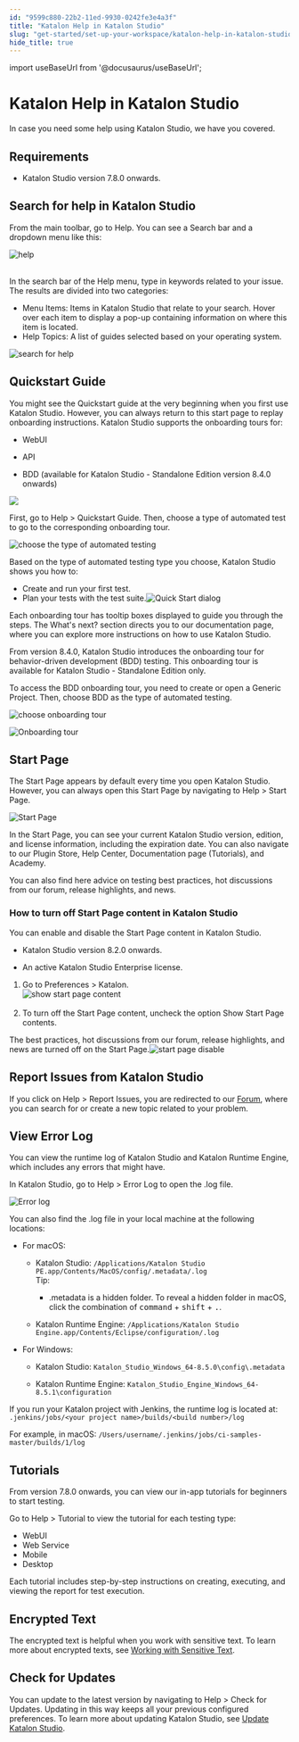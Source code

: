 ```yaml
---
id: "9599c880-22b2-11ed-9930-0242fe3e4a3f"
title: "Katalon Help in Katalon Studio"
slug: "get-started/set-up-your-workspace/katalon-help-in-katalon-studio"
hide_title: true
---
```

import useBaseUrl from '@docusaurus/useBaseUrl';


# <a id="id" class="anchor_top_offset"/><a id="ariaid-title1" class="anchor_top_offset"/>Katalon Help in <span xmlns="http://www.w3.org/1999/xhtml" className="ph">Katalon Studio</span> 

<p xmlns="http://www.w3.org/1999/xhtml" className="p">In case you need some help using <span className="ph">Katalon Studio</span>, we have you covered.</p> 

## Requirements

                                        
<ul xmlns="http://www.w3.org/1999/xhtml" className="ul"><li className="li">     <p className="p">Katalon Studio version 7.8.0 onwards.</p>   </li></ul> 
                    

## <a id="concept-5396" class="anchor_top_offset"/>Search for help in <span xmlns="http://www.w3.org/1999/xhtml" className="ph">Katalon Studio</span> 

<p xmlns="http://www.w3.org/1999/xhtml" className="p">From the main toolbar, go to <span className="ph uicontrol">Help</span>. You can see a <span className="ph uicontrol">Search</span> bar and a dropdown menu like this:</p> 
<p xmlns="http://www.w3.org/1999/xhtml" className="p"><img className="image" src={useBaseUrl("https://github.com/katalon-studio/docs-images/raw/master/katalon-studio/docs/katalon-help/quickstart-guide.png")} width={400} alt="help" /><br /><br /></p> 
<p xmlns="http://www.w3.org/1999/xhtml" className="p">In the search bar of the <span className="ph uicontrol">Help</span> menu, type in keywords related to your issue. The results are divided into two categories:</p> 
<ul xmlns="http://www.w3.org/1999/xhtml" className="ul"><li className="li">Menu Items: Items in <span className="ph">Katalon Studio</span> that relate to your search. Hover over each item to display a pop-up containing information on where this item is located.</li><li className="li">Help Topics: A list of guides selected based on your operating system.</li></ul> 
<p xmlns="http://www.w3.org/1999/xhtml" className="p"><img className="image" width={700} src={useBaseUrl("/57fb00f0-5c75-11ed-a602-0242cfbc79b5.png")} alt="search for help" /></p> 

## <a id="id_1" class="anchor_top_offset"/>Quickstart Guide

<div xmlns="http://www.w3.org/1999/xhtml" className="p">You might see the <span className="ph uicontrol">Quickstart guide</span> at the very beginning when you first use <span className="ph">Katalon Studio</span>. However, you can always return to this start page to replay onboarding instructions. <span className="ph">Katalon Studio</span> supports the onboarding tours for:<ul className="ul"><li className="li"><p className="p">WebUI</p></li><li className="li"><p className="p">API</p></li><li className="li"><p className="p">BDD (available for Katalon Studio - Standalone Edition version 8.4.0 onwards)</p></li></ul></div>
<p xmlns="http://www.w3.org/1999/xhtml" className="p"><img className="image" width={700} src={useBaseUrl("/426ebb30-28dd-11ed-9930-0242fe3e4a3f.png")} /></p> 
<p xmlns="http://www.w3.org/1999/xhtml" className="p">First, go to <span className="ph uicontrol">Help</span> &gt; <span className="ph uicontrol">Quickstart Guide</span>. Then, choose a type of automated test to go to the corresponding onboarding tour.</p> 
<p xmlns="http://www.w3.org/1999/xhtml" className="p"><img className="image" width={500} src={useBaseUrl("/57fef890-5c75-11ed-a602-0242cfbc79b5.png")} alt="choose the type of automated testing" /></p> 
<p xmlns="http://www.w3.org/1999/xhtml" className="p">Based on the type of automated testing type you choose, <span className="ph">Katalon Studio</span> shows you how to:</p> 
<ul xmlns="http://www.w3.org/1999/xhtml" className="ul"><li className="li">Create and run your first test.</li><li className="li">Plan your tests with the test suite.<img className="image" width={700} src={useBaseUrl("/58058840-5c75-11ed-a602-0242cfbc79b5.png")} alt="Quick Start dialog" /></li></ul> 
<p xmlns="http://www.w3.org/1999/xhtml" className="p">Each onboarding tour has tooltip boxes displayed to guide you through the steps. The <span className="ph uicontrol">What's next?</span> section directs you to our documentation page, where you can explore more instructions on how to use <span className="ph">Katalon Studio</span>.</p> 
<p xmlns="http://www.w3.org/1999/xhtml" className="p">From version 8.4.0, Katalon Studio introduces the onboarding tour for behavior-driven development (BDD) testing. This onboarding tour is available for Katalon Studio - Standalone Edition only.</p> 
<p xmlns="http://www.w3.org/1999/xhtml" className="p">To access the BDD onboarding tour, you need to create or open a Generic Project. Then, choose BDD as the type of automated testing.</p> 
<p xmlns="http://www.w3.org/1999/xhtml" className="p"><img className="image" width={400} src={useBaseUrl("/959fbbf0-22b2-11ed-9930-0242fe3e4a3f.png")} alt="choose onboarding tour" /></p> 
<p xmlns="http://www.w3.org/1999/xhtml" className="p"><img className="image" src={useBaseUrl("/32d490a0-3274-11ed-9930-0242fe3e4a3f.png")} alt="Onboarding tour" /></p> 

## <a id="id_2" class="anchor_top_offset"/>Start Page

<p xmlns="http://www.w3.org/1999/xhtml" className="p">The <span className="ph uicontrol">Start Page</span> appears by default every time you open <span className="ph">Katalon Studio</span>. However, you can always open this <span className="ph uicontrol">Start Page</span> by navigating to <span className="ph uicontrol">Help</span> &gt; <span className="ph uicontrol">Start Page</span>.</p> 
<p xmlns="http://www.w3.org/1999/xhtml" className="p"><img className="image" width={700} src={useBaseUrl("/04c4ab20-28db-11ed-9930-0242fe3e4a3f.png")} alt="Start Page" /></p> 
<p xmlns="http://www.w3.org/1999/xhtml" className="p">In the <span className="ph uicontrol">Start Page</span>, you can see your current <span className="ph">Katalon Studio</span> version, edition, and license information, including the expiration date. You can also navigate to our Plugin Store, Help Center, Documentation page (Tutorials), and Academy.</p> 
<p xmlns="http://www.w3.org/1999/xhtml" className="p">You can also find here advice on testing best practices, hot discussions from our forum, release highlights, and news.</p> 

### <a id="task-9946" class="anchor_top_offset"/>How to turn off Start Page content in <span xmlns="http://www.w3.org/1999/xhtml" className="ph">Katalon Studio</span> 

<p xmlns="http://www.w3.org/1999/xhtml" className="shortdesc">You can enable and disable the Start Page content in <span className="ph">Katalon Studio</span>.</p> 
<div xmlns="http://www.w3.org/1999/xhtml" className="section prereq p"><ul className="ul"><li className="li"><p className="p"><span className="ph">Katalon Studio</span> version 8.2.0 onwards.</p></li><li className="li"><p className="p">An active Katalon Studio Enterprise license.</p></li></ul></div>
<ol xmlns="http://www.w3.org/1999/xhtml" className="ol steps"><li className="li step stepexpand"><span className="ph cmd">Go to <span className="ph uicontrol">Preferences</span> &gt; <span className="ph uicontrol">Katalon</span>.</span><div className="itemgroup tutorialinfo"><img className="image" src={useBaseUrl("https://github.com/katalon-studio/docs-images/raw/master/katalon-studio/docs/katalon-help/show-start-page-content.png")} width={500} alt="show start page content" /><br /><br /></div></li><li className="li step stepexpand"><span className="ph cmd">To turn off the Start Page content, uncheck the option <span className="ph uicontrol">Show Start Page contents</span>.</span></li></ol> 
<section xmlns="http://www.w3.org/1999/xhtml" className="section result">The best practices, hot discussions from our forum, release highlights, and news are turned off on the Start Page.<img className="image" width={800} src={useBaseUrl("/da59d570-28dc-11ed-9930-0242fe3e4a3f.png")} alt="start page disable" /></section> 

## <a id="id_3" class="anchor_top_offset"/>Report Issues from <span xmlns="http://www.w3.org/1999/xhtml" className="ph">Katalon Studio</span> 

<p xmlns="http://www.w3.org/1999/xhtml" className="p">If you click on <span className="ph uicontrol">Help</span> &gt; <span className="ph uicontrol">Report Issues</span>, you are redirected to our <a className="xref j-external-link" href="https://forum.katalon.com/c/community-discussion/katalon-studio/7" target="_blank">Forum</a>, where you can search for or create a new topic related to your problem.</p> 

## <a id="id_4" class="anchor_top_offset"/>View Error Log

<p xmlns="http://www.w3.org/1999/xhtml" className="p">You can view the runtime log of <span className="ph">Katalon Studio</span> and <span className="ph">Katalon Runtime Engine</span>, which includes any errors that might have.</p> 
<p xmlns="http://www.w3.org/1999/xhtml" className="p">In <span className="ph">Katalon Studio</span>, go to <span className="ph uicontrol">Help</span> &gt; <span className="ph uicontrol">Error Log</span> to open the .log file.</p> 
<p xmlns="http://www.w3.org/1999/xhtml" className="p"><img className="image" width={500} src={useBaseUrl("/58022ce0-5c75-11ed-a602-0242cfbc79b5.png")} alt="Error log" /></p> 
<p xmlns="http://www.w3.org/1999/xhtml" className="p">You can also find the .log file in your local machine at the following locations:</p> 
<ul xmlns="http://www.w3.org/1999/xhtml" className="ul"><li className="li"><p className="p">For macOS: </p><ul className="ul"><li className="li"><span className="ph">Katalon Studio</span>: <code className="ph codeph">/Applications/Katalon Studio PE.app/Contents/MacOS/config/.metadata/.log</code><div className="note tip note_tip"><span className="note__title">Tip:</span> <ul className="ul"><li className="li"><p className="p">.metadata is a hidden folder. To reveal a hidden folder in macOS, click the combination of <kbd className="ph userinput">command</kbd> + <kbd className="ph userinput">shift</kbd> + <kbd className="ph userinput">.</kbd>.</p></li></ul></div></li><li className="li"><p className="p"><span className="ph">Katalon Runtime Engine</span>: <code className="ph codeph">/Applications/Katalon Studio Engine.app/Contents/Eclipse/configuration/.log</code></p></li></ul></li><li className="li"><p className="p">For Windows:</p><ul className="ul"><li className="li"><p className="p"><span className="ph">Katalon Studio</span>: <code className="ph codeph">Katalon_Studio_Windows_64-8.5.0\config\.metadata</code></p></li><li className="li"><p className="p"><span className="ph">Katalon Runtime Engine</span>: <code className="ph codeph">Katalon_Studio_Engine_Windows_64-8.5.1\configuration</code></p></li></ul></li></ul> 
<p xmlns="http://www.w3.org/1999/xhtml" className="p">If you run your Katalon project with Jenkins, the runtime log is located at: <code className="ph codeph">.jenkins/jobs/&lt;your project name&gt;/builds/&lt;build number&gt;/log</code></p> 
<p xmlns="http://www.w3.org/1999/xhtml" className="p">For example, in macOS: <code className="ph codeph">/Users/username/.jenkins/jobs/ci-samples-master/builds/1/log</code></p> 

## <a id="id_5" class="anchor_top_offset"/>Tutorials

<p xmlns="http://www.w3.org/1999/xhtml" className="p">From version 7.8.0 onwards, you can view our in-app tutorials for beginners to start testing.</p> 
<p xmlns="http://www.w3.org/1999/xhtml" className="p">Go to <span className="ph uicontrol">Help</span> &gt; <span className="ph uicontrol">Tutorial</span> to view the tutorial for each testing type:</p> 
<ul xmlns="http://www.w3.org/1999/xhtml" className="ul"><li className="li">WebUI</li><li className="li">Web Service</li><li className="li">Mobile</li><li className="li">Desktop</li></ul> 
<p xmlns="http://www.w3.org/1999/xhtml" className="p">Each tutorial includes step-by-step instructions on creating, executing, and viewing the report for test execution.</p> 

## <a id="id_6" class="anchor_top_offset"/>Encrypted Text

<p xmlns="http://www.w3.org/1999/xhtml" className="p">The encrypted text is helpful when you work with sensitive text.   To learn more about encrypted texts, see <a className="xref" href="/author/create-test-cases/working-with-sensitive-text-in-katalon-studio">Working     with Sensitive Text</a>.</p> 

## <a id="id_7" class="anchor_top_offset"/>Check for Updates

<p xmlns="http://www.w3.org/1999/xhtml" className="p">You can update to the latest version by navigating to <span className="ph uicontrol">Help</span> &gt; <span className="ph uicontrol">Check for Updates</span>. Updating in this way keeps all your previous configured preferences. To learn more about updating <span className="ph">Katalon Studio</span>, see <a className="xref" href="/get-started/set-up-your-workspace/update-katalon-studio">Update <span className="ph">Katalon Studio</span></a>.</p> 
